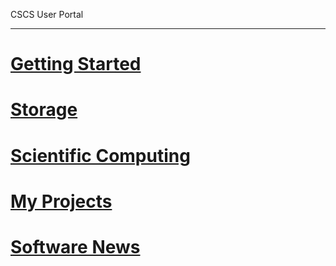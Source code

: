 CSCS User Portal

---

<!-- use only links inside h1, h2, h3 and h4 -->

# [Getting Started](/getting_started/get_an_account)
# [Storage](/storage/file_systems)
# [Scientific Computing](/scientific_computing)
# [My Projects](http://www.cscs.ch/user_lab/my_projects/index.html)
# [Software News](/software_news)

